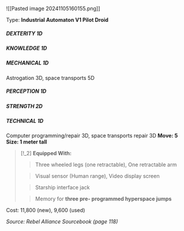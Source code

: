 ![[Pasted image 20241105160155.png]]

Type: **Industrial Automaton V1 Pilot Droid**
##### **DEXTERITY 1D**
##### KNOWLEDGE 1D
##### MECHANICAL 1D
Astrogation 3D, space transports 5D
##### PERCEPTION 1D
##### STRENGTH 2D
##### TECHNICAL 1D
Computer programming/repair 3D, space transports repair 3D
**Move: 5**
**Size: 1 meter tall**

> [!_2] 
> **Equipped With:**
> > Three wheeled legs (one retractable), One retractable arm
> 
> > Visual sensor (Human range), Video display screen
> 
> > Starship interface jack
> 
> > Memory for **three pre- programmed hyperspace jumps** 
> 

Cost: 11,800 (new), 9,600 (used)

*Source: Rebel Alliance Sourcebook (page 118)*